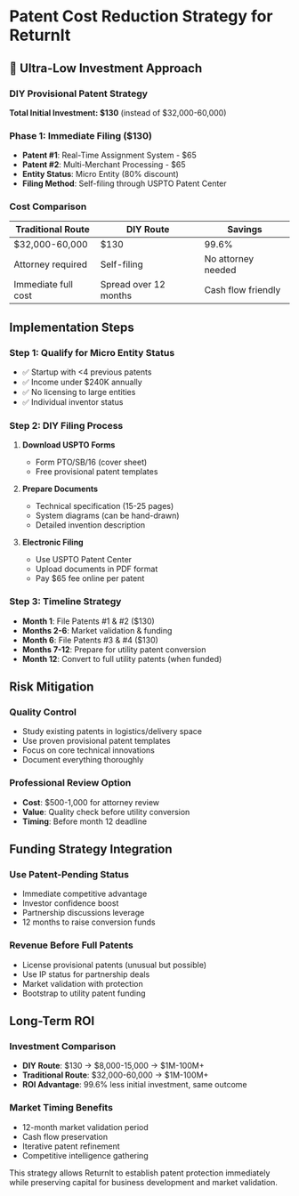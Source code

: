 # Patent Cost Reduction Strategy for ReturnIt

## 🎯 Ultra-Low Investment Approach

### DIY Provisional Patent Strategy
**Total Initial Investment: $130** (instead of $32,000-60,000)

### Phase 1: Immediate Filing ($130)
- **Patent #1**: Real-Time Assignment System - $65
- **Patent #2**: Multi-Merchant Processing - $65
- **Entity Status**: Micro Entity (80% discount)
- **Filing Method**: Self-filing through USPTO Patent Center

### Cost Comparison
| Traditional Route | DIY Route | Savings |
|------------------|-----------|---------|
| $32,000-60,000 | $130 | 99.6% |
| Attorney required | Self-filing | No attorney needed |
| Immediate full cost | Spread over 12 months | Cash flow friendly |

## Implementation Steps

### Step 1: Qualify for Micro Entity Status
- ✅ Startup with <4 previous patents
- ✅ Income under $240K annually  
- ✅ No licensing to large entities
- ✅ Individual inventor status

### Step 2: DIY Filing Process
1. **Download USPTO Forms**
   - Form PTO/SB/16 (cover sheet)
   - Free provisional patent templates
   
2. **Prepare Documents**
   - Technical specification (15-25 pages)
   - System diagrams (can be hand-drawn)
   - Detailed invention description
   
3. **Electronic Filing**
   - Use USPTO Patent Center
   - Upload documents in PDF format
   - Pay $65 fee online per patent

### Step 3: Timeline Strategy
- **Month 1**: File Patents #1 & #2 ($130)
- **Months 2-6**: Market validation & funding
- **Month 6**: File Patents #3 & #4 ($130) 
- **Months 7-12**: Prepare for utility patent conversion
- **Month 12**: Convert to full utility patents (when funded)

## Risk Mitigation

### Quality Control
- Study existing patents in logistics/delivery space
- Use proven provisional patent templates
- Focus on core technical innovations
- Document everything thoroughly

### Professional Review Option
- **Cost**: $500-1,000 for attorney review
- **Value**: Quality check before utility conversion
- **Timing**: Before month 12 deadline

## Funding Strategy Integration

### Use Patent-Pending Status
- Immediate competitive advantage
- Investor confidence boost
- Partnership discussions leverage
- 12 months to raise conversion funds

### Revenue Before Full Patents
- License provisional patents (unusual but possible)
- Use IP status for partnership deals
- Market validation with protection
- Bootstrap to utility patent funding

## Long-Term ROI

### Investment Comparison
- **DIY Route**: $130 → $8,000-15,000 → $1M-100M+
- **Traditional Route**: $32,000-60,000 → $1M-100M+
- **ROI Advantage**: 99.6% less initial investment, same outcome

### Market Timing Benefits
- 12-month market validation period
- Cash flow preservation
- Iterative patent refinement
- Competitive intelligence gathering

This strategy allows ReturnIt to establish patent protection immediately while preserving capital for business development and market validation.